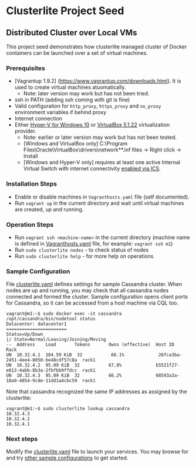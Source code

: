 # Clusterlite Project Seed

## Distributed Cluster over Local VMs

This project seed demonstrates how clusterlite managed cluster of Docker containers can be launched over a set of virtual machines.

### Prerequisites

- [Vagrantup 1.9.2] (https://www.vagrantup.com/downloads.html). It is used to create virtual machines atuomatically.
    - Note: later version may work but has not been tried.
- ssh in PATH (adding ssh coming with git is fine)
- Valid configuration for `http_proxy`, `https_proxy` and `no_proxy` environment variables if behind proxy
- Internet connection
- Either [Hyper-V for Windows 10](https://blogs.technet.microsoft.com/canitpro/2015/09/08/step-by-step-enabling-hyper-v-for-use-on-windows-10/) or [VirtualBox 5.1.22](https://www.virtualbox.org/wiki/Downloads) virtualization provider.
    - Note: earlier or later version may work but has not been tested.
    - [Windows and VirtualBox only] C:\Program Files\Oracle\VirtualBox\drivers\network\*\*.inf files -> Right click -> Install
    - [Windows and Hyper-V only] requires at least one active Internal Virtual Switch with internet connectivity [enabled via ICS](https://www.technig.com/connect-hyper-v-machines-to-internet/).

### Installation Steps

- Enable or disable machines in `Vagranthosts.yaml` file (self documented).
- Run `vagrant up` in the current directory and wait until virtual machines are created, up and running.

### Operation Steps

- Run `vagrant ssh <machine-name>` in the current directory (machine name is defined in [Vagranthosts.yaml](./Vagranthosts.yaml) file, for example: `vagrant ssh m1`)
- Run `sudo clusterlite nodes` - to check status of nodes
- Run `sudo clusterlite help` - for more help on operations

### Sample Configuration
File [clusterlite.yaml](./clusterlite.yaml) defines settings for sample Cassandra cluster. When nodes are up and running, you may check that all cassandra nodes connected and formed the cluster. Sample configuration opens client ports for Cassandra, so it can be accessed from a host machine via CQL too.

```
vagrant@m1:~$ sudo docker exec -it cassandra /opt/cassandra/bin/nodetool status
Datacenter: datacenter1
=======================
Status=Up/Down
|/ State=Normal/Leaving/Joining/Moving
--  Address    Load       Tokens       Owns (effective)  Host ID                               Rack
UN  10.32.4.1  104.59 KiB  32           66.1%             26fca3ba-2451-4ee4-8050-be48cdf57c8a  rack1
UN  10.32.4.2  95.09 KiB  32           67.8%             b5521f27-e613-4abb-8b3a-2fbfbb9ffdcc  rack1
UN  10.32.4.3  95.09 KiB  32           66.2%             08593a3a-18a9-4854-9cde-11dd1a4cbc59  rack1
```

Note that cassandra recognized the same IP addresses as assigned by the clusterlite:
```
vagrant@m1:~$ sudo clusterlite lookup cassandra
10.32.4.3
10.32.4.2
10.32.4.1
```

### Next steps
Modify the [clusterlite.yaml](./clusterlite.yaml) file to launch your services. You may browse for and try [other sample configurations](../../examples) to get started.
